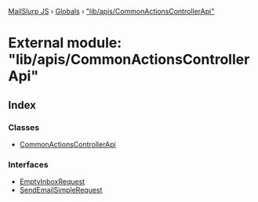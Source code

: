 [MailSlurp JS](../README.md) › [Globals](../globals.md) › ["lib/apis/CommonActionsControllerApi"](_lib_apis_commonactionscontrollerapi_.md)

# External module: "lib/apis/CommonActionsControllerApi"

## Index

### Classes

* [CommonActionsControllerApi](../classes/_lib_apis_commonactionscontrollerapi_.commonactionscontrollerapi.md)

### Interfaces

* [EmptyInboxRequest](../interfaces/_lib_apis_commonactionscontrollerapi_.emptyinboxrequest.md)
* [SendEmailSimpleRequest](../interfaces/_lib_apis_commonactionscontrollerapi_.sendemailsimplerequest.md)
